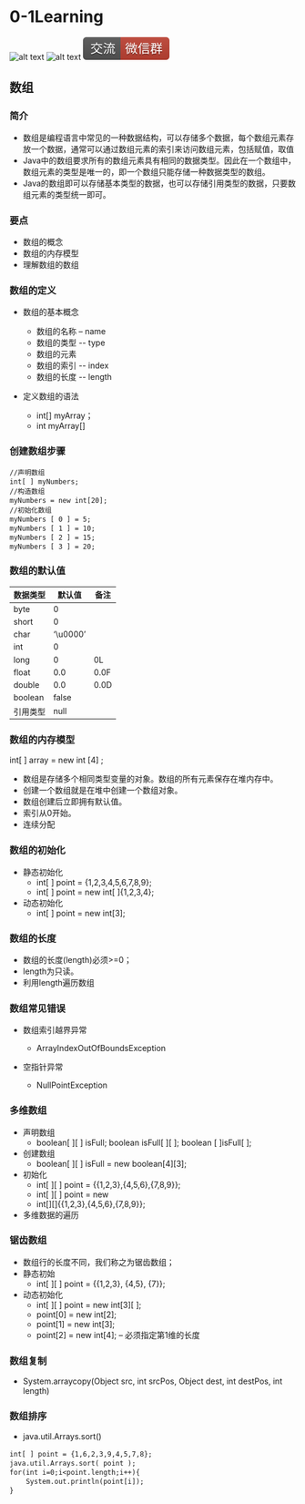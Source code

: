 # 0-1Learning

![alt text](../../static/common/svg/luoxiaosheng.svg "公众号")
![alt text](../../static/common/svg/luoxiaosheng_learning.svg "学习")
![alt text](../../static/common/svg/luoxiaosheng_wechat.svg "微信")


## 数组

### 简介
* 数组是编程语言中常见的一种数据结构，可以存储多个数据，每个数组元素存放一个数据，通常可以通过数组元素的索引来访问数组元素，包括赋值，取值
* Java中的数组要求所有的数组元素具有相同的数据类型。因此在一个数组中，数组元素的类型是唯一的，即一个数组只能存储一种数据类型的数组。
* Java的数组即可以存储基本类型的数据，也可以存储引用类型的数据，只要数组元素的类型统一即可。

### 要点
* 数组的概念
* 数组的内存模型
* 理解数组的数组

### 数组的定义
* 数组的基本概念
    * 数组的名称 – name
    * 数组的类型 -- type
    * 数组的元素
    * 数组的索引 -- index
    * 数组的长度 -- length

* 定义数组的语法
    * int[] myArray；
    * int myArray[]
    
### 创建数组步骤
``````
//声明数组    
int[ ] myNumbers;
//构造数组
myNumbers = new int[20];
//初始化数组
myNumbers [ 0 ] = 5;
myNumbers [ 1 ] = 10;
myNumbers [ 2 ] = 15;
myNumbers [ 3 ] = 20;
``````
### 数组的默认值
| 数据类型| 	默认值| 	备注| 
| ---- | ---- | ---- |
| byte	| 0| 	| 
| short	| 0| 	| 
| char	| ‘\u0000’| 	
| int| 	0	| | 
| long| 	0| 	0L| 
| float| 	0.0| 	0.0F| 
| double| 	0.0| 0.0D| 
| boolean| 	false	| | 
| 引用类型| 	null| 	| 

### 数组的内存模型

int[ ] array = new int [4] ;
* 数组是存储多个相同类型变量的对象。数组的所有元素保存在堆内存中。
* 创建一个数组就是在堆中创建一个数组对象。
* 数组创建后立即拥有默认值。
* 索引从0开始。
* 连续分配

### 数组的初始化
* 静态初始化
    * int[ ] point = {1,2,3,4,5,6,7,8,9};
    * int[ ] point = new int[ ]{1,2,3,4};
* 动态初始化
    * int[ ] point = new int[3];

### 数组的长度
* 数组的长度(length)必须>=0；
* length为只读。
* 利用length遍历数组

### 数组常见错误
* 数组索引越界异常
    * ArrayIndexOutOfBoundsException

* 空指针异常
    * NullPointException

### 多维数组
* 声明数组
    * boolean[ ][ ] isFull; boolean isFull[ ][ ]; boolean [ ]isFull[ ];
* 创建数组
    * boolean[ ][ ]	isFull = new boolean[4][3];
* 初始化
    * int[ ][ ] point = {{1,2,3},{4,5,6},{7,8,9}};
    * int[ ][ ] point = new
    * int[][]{{1,2,3},{4,5,6},{7,8,9}};
* 多维数据的遍历


### 锯齿数组

* 数组行的长度不同，我们称之为锯齿数组；
* 静态初始
    * int[ ][ ] point = {{1,2,3}, {4,5}, {7}};
* 动态初始化
    * int[ ][ ] point = new int[3][ ];
    * point[0] = new int[2]; 
    * point[1] = new int[3]; 
    * point[2] = new int[4];
–	必须指定第1维的长度

### 数组复制
* System.arraycopy(Object src, int srcPos, Object dest, int destPos, int length)


### 数组排序
* java.util.Arrays.sort()
``````
int[ ] point = {1,6,2,3,9,4,5,7,8};
java.util.Arrays.sort( point ); 
for(int i=0;i<point.length;i++){
    System.out.println(point[i]);
}

``````










